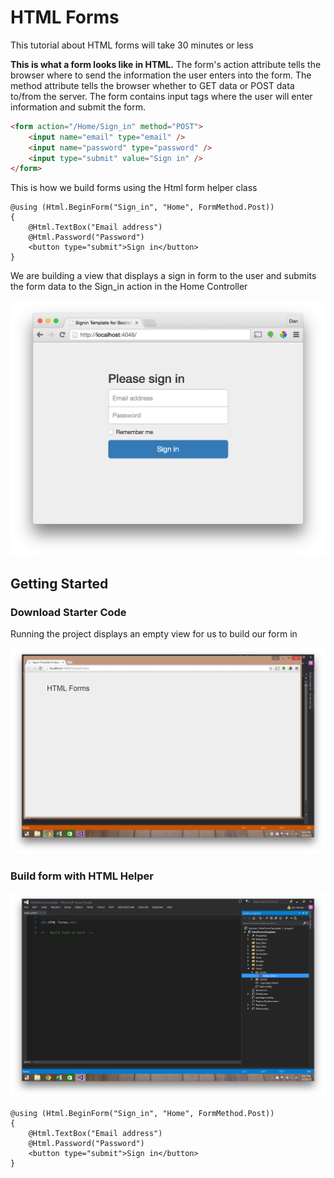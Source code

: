 # HTML Forms

This tutorial about HTML forms will take 30 minutes or less

**This is what a form looks like in HTML.**  The form's action attribute tells the browser where to send the information the user enters into the form.  The method attribute tells the browser whether to GET data or POST data to/from the server.  The form contains input tags where the user will enter information and submit the form.

```html
<form action="/Home/Sign_in" method="POST">
	<input name="email" type="email" />
	<input name="password" type="password" />
	<input type="submit" value="Sign in" />
</form>
```
This is how we build forms using the Html form helper class
```
@using (Html.BeginForm("Sign_in", "Home", FormMethod.Post))
{
    @Html.TextBox("Email address")
    @Html.Password("Password")
    <button type="submit">Sign in</button>
}
```
We are building a view that displays a sign in form to the user and submits the form data to the Sign_in action in the Home Controller

![picture of complete product](images/finished.png)

## Getting Started

### Download Starter Code

Running the project displays an empty view for us to build our form in

![inital load screen when running the project](images/initial-run.png)

### Build form with HTML Helper

![build form in index.cshtml](images/build-form.png)

```
@using (Html.BeginForm("Sign_in", "Home", FormMethod.Post))
{
    @Html.TextBox("Email address")
    @Html.Password("Password")
    <button type="submit">Sign in</button>
}
```




